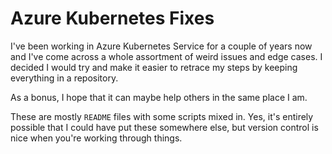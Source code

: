 # Azure Kubernetes Fixes

I've been working in Azure Kubernetes Service for a couple of years now and I've come across a whole assortment of weird issues and edge cases. I decided I would try and make it easier to retrace my steps by keeping everything in a repository. 

As a bonus, I hope that it can maybe help others in the same place I am. 

These are mostly `README` files with some scripts mixed in. Yes, it's entirely possible that I could have put these somewhere else, but version control is nice when you're working through things. 
